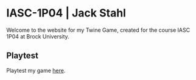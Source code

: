 # IASC-1P04 | Jack Stahl

Welcome to the website for my Twine Game, created for the course IASC 1P04 at Brock University.

## Playtest

Playtest my game [here](Playtest/playtest).
